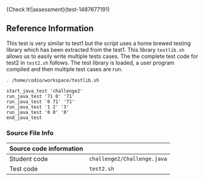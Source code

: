 {Check It!|assessment}(test-1487677191)

## Reference Information
This test is very similar to test1 but the script uses a home brewed testing library which has been extracted from the test1. This library `testlib.sh` allows us to easily write multiple tests cases. The the complete test code for test2 in `test2.sh` follows. The test library is loaded, a user program compiled and then multiple test cases are run.

```
. /home/codio/workspace/testlib.sh

start_java_test 'challenge2'
run_java_test '71 0' '71'
run_java_test '0 71' '71'
run_java_test '1 2' '3'
run_java_test '0 0' '0'
end_java_test
```


### Source File Info

| Source code information|  |
| :------ | :----------- |
| Student code | `challenge2/Challenge.java` |
| Test code | `test2.sh` |
